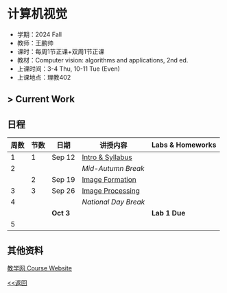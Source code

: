 # 计算机视觉

* 学期：2024 Fall
* 教师：王鹏帅
* 课时：每周1节正课+双周1节正课
* 教材：Computer vision: algorithms and applications, 2nd ed.
* 上课时间：3-4 Thu, 10-11 Tue (Even)
* 上课地点：理教402

## > Current Work

## 日程

| 周数 |节数|日期|讲授内容                             | Labs & Homeworks     |
| ---- | -----|---------|---------------------- | ------------- |
|1|1|Sep 12|[Intro & Syllabus](courses/24fa/cv/1)||
|2|||*Mid-Autumn Break*||
||2|Sep 19|[Image Formation](courses/24fa/cv/2)||
|3|3|Sep 26|[Image Processing](courses/24fa/cv/3)||
|4|||*National Day Break*||
|||**Oct 3**||**Lab 1 Due**|
|5|

## 其他资料
[教学网 Course Website](https://course.pku.edu.cn/webapps/blackboard/execute/announcement?method=search&context=course_entry&course_id=_73072_1&handle=announcements_entry&mode=view)

[<<返回](university_courses)
